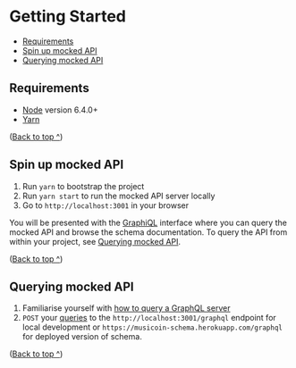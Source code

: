 # Getting Started

* [Requirements](#requirements)
* [Spin up mocked API](#spin-up-mocked-api)
* [Querying mocked API](#querying-mocked-api)

## Requirements

* [Node](https://nodejs.org/en/) version 6.4.0+
* [Yarn](https://yarnpkg.com/lang/en/)

([Back to top ^](#getting-started))

## Spin up mocked API

1. Run `yarn` to bootstrap the project
1. Run `yarn start` to run the mocked API server locally
1. Go to `http://localhost:3001` in your browser

You will be presented with the [GraphiQL](https://github.com/graphql/graphiql) interface where you can query the mocked API and browse the schema documentation. To query the API from within your project, see [Querying mocked API](#querying-mocked-api).

([Back to top ^](#getting-started))

## Querying mocked API

1. Familiarise yourself with [how to query a GraphQL server](http://graphql.org/learn/queries/)
1. `POST` your [queries](http://graphql.org/learn/queries/) to the `http://localhost:3001/graphql` endpoint for local development or `https://musicoin-schema.herokuapp.com/graphql` for deployed version of schema.

([Back to top ^](#getting-started))
